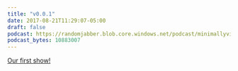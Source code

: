 ```yaml
---
title: "v0.0.1"
date: 2017-08-21T11:29:07-05:00
draft: false
podcast: https://randomjabber.blob.core.windows.net/podcast/minimallyviable_podcast-v0.0.1.mp3
podcast_bytes: 10883007
---
```


[Our first show!](https://randomjabber.blob.core.windows.net/podcast/minimallyviable_podcast-v0.0.1.mp3)

